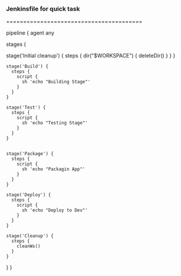 ### Jenkinsfile for quick task
========================================

pipeline {
    agent any

  stages {
  
  stage('Initial cleanup') {
    steps {
      dir("$WORKSPACE") {
        deleteDir()
      }
    }
  }

    stage('Build') {
      steps {
        script {
          sh 'echo "Building Stage"'
        }
      }
    }

    stage('Test') {
      steps {
        script {
          sh 'echo "Testing Stage"'
        }
      }
    }
    

    stage('Package') {
      steps {
        script {
          sh 'echo "Packagin App"'
        }
      }
    }

    stage('Deploy') {
      steps {
        script {
          sh 'echo "Deploy to Dev"'
        }
      }
    }

    stage('Cleanup') {
      steps {
        cleanWs()
      }
    }
  }
}
   